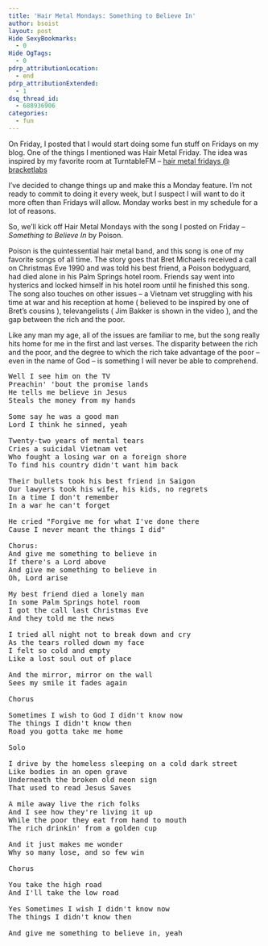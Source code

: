 ```yaml
---
title: 'Hair Metal Mondays: Something to Believe In'
author: bsoist
layout: post
Hide SexyBookmarks:
  - 0
Hide OgTags:
  - 0
pdrp_attributionLocation:
  - end
pdrp_attributionExtended:
  - 1
dsq_thread_id:
  - 688936906
categories:
  - fun
---
```

On Friday, I posted that I would start doing some fun stuff on Fridays on my blog. One of the things I mentioned was Hair Metal Friday. The idea was inspired by my favorite room at TurntableFM &#8211; [hair metal fridays @ bracketlabs][1]

I&#8217;ve decided to change things up and make this a Monday feature. I&#8217;m not ready to commit to doing it every week, but I suspect I will want to do it more often than Fridays will allow. Monday works best in my schedule for a lot of reasons.

So, we&#8217;ll kick off Hair Metal Mondays with the song I posted on Friday &#8211; *Something to Believe In* by Poison.

Poison is the quintessential hair metal band, and this song is one of my favorite songs of all time. The story goes that Bret Michaels received a call on Christmas Eve 1990 and was told his best friend, a Poison bodyguard, had died alone in his Palm Springs hotel room. Friends say went into hysterics and locked himself in his hotel room until he finished this song. The song also touches on other issues &#8211; a Vietnam vet struggling with his time at war and his reception at home ( believed to be inspired by one of Bret&#8217;s cousins ), televangelists ( Jim Bakker is shown in the video ), and the gap between the rich and the poor. 

Like any man my age, all of the issues are familiar to me, but the song really hits home for me in the first and last verses. The disparity between the rich and the poor, and the degree to which the rich take advantage of the poor &#8211; even in the name of God &#8211; is something I will never be able to comprehend.



<pre>Well I see him on the TV
Preachin' 'bout the promise lands
He tells me believe in Jesus
Steals the money from my hands

Some say he was a good man
Lord I think he sinned, yeah

Twenty-two years of mental tears
Cries a suicidal Vietnam vet
Who fought a losing war on a foreign shore
To find his country didn't want him back

Their bullets took his best friend in Saigon
Our lawyers took his wife, his kids, no regrets
In a time I don't remember
In a war he can't forget

He cried "Forgive me for what I've done there
Cause I never meant the things I did"

Chorus:
And give me something to believe in
If there's a Lord above
And give me something to believe in
Oh, Lord arise

My best friend died a lonely man
In some Palm Springs hotel room
I got the call last Christmas Eve
And they told me the news

I tried all night not to break down and cry
As the tears rolled down my face
I felt so cold and empty
Like a lost soul out of place

And the mirror, mirror on the wall
Sees my smile it fades again

Chorus

Sometimes I wish to God I didn't know now
The things I didn't know then
Road you gotta take me home

Solo

I drive by the homeless sleeping on a cold dark street
Like bodies in an open grave
Underneath the broken old neon sign
That used to read Jesus Saves

A mile away live the rich folks
And I see how they're living it up
While the poor they eat from hand to mouth
The rich drinkin' from a golden cup

And it just makes me wonder
Why so many lose, and so few win

Chorus

You take the high road
And I'll take the low road

Yes Sometimes I wish I didn't know now
The things I didn't know then

And give me something to believe in, yeah
</pre>

 [1]: http://turntable.fm/hair_metal_friday_bracketlabs
